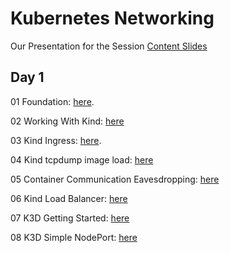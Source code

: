 # Kubernetes Networking

Our Presentation for the Session [Content Slides](https://github.com/GeorgeNiece/KubernetesNetworking/blob/master/content/KubernetesNetworkingV5.pdf)

## Day 1

01  Foundation: [here](https://github.com/GeorgeNiece/KubernetesNetworking/blob/master/labs/Lab01-Foundation.pdf).

02  Working With Kind: [here](https://github.com/GeorgeNiece/KubernetesNetworking/blob/master/labs/LAB02-WorkingWithKind.pdf)

03  Kind Ingress: [here](https://github.com/GeorgeNiece/KubernetesNetworking/blob/master/labs/LAB03-KIND-Ingress.pdf).

04  Kind tcpdump image load: [here](https://github.com/GeorgeNiece/KubernetesNetworking/blob/master/labs/LAB04-KIND-TCPDUMP-Image-Load.pdf)

05  Container Communication Eavesdropping: [here](https://github.com/GeorgeNiece/KubernetesNetworking/blob/master/labs/LAB05-Container-Communication-Eavesdropping.pdf)

06  Kind Load Balancer: [here](https://github.com/GeorgeNiece/KubernetesNetworking/blob/master/labs/LAB06-KIND-LoadBalancer.pdf)

07  K3D Getting Started: [here](https://github.com/GeorgeNiece/KubernetesNetworking/blob/master/labs/LAB07-K3D-GettingStarted.pdf)

08  K3D Simple NodePort: [here](https://github.com/GeorgeNiece/KubernetesNetworking/blob/master/labs/LAB08-K3D-SimpleNodePort.pdf)
<!--
05 Container Communication Eavesdropping: [here](https://github.com/GeorgeNiece/KubernetesNetworking/blob/master/labs/LAB02-WorkingWithKind.pdf)
-->
